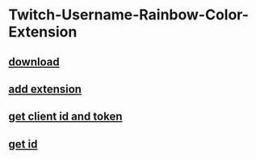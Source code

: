 # Twitch-Username-Rainbow-Color-Extension

## [download](https://github.com/lagentiti/Twitch-Username-Rainbow-Color-Extension/archive/refs/heads/main.zip)

## [add extension](https://www.thesslstore.com/blog/install-a-chrome-extension/)


## [get client id and token](https://token.flens.org/)

## [get id](https://www.streamweasels.com/tools/convert-twitch-username-to-user-id/#:~:text=Every%20Twitch%20username%20comes%20with,any%20Twitch%20Username%20to%20ID.)
